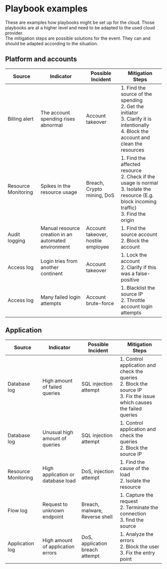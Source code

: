 # Playbook examples
These are examples how playbooks might be set up for the cloud. Those playbooks are at a higher level and need to be
adapted to the used cloud provider.  
The mitigation steps are possible solutions for the event. They can and should be adapted according to the situation.

## Platform and accounts

| Source        | Indicator                           | Possible Incident | Mitigation Steps                |
|---------------|-------------------------------------|-------------------|---------------------------------|
| Billing alert | The account spending rises abnormal | Account takeover  | 1. Find the source of the spending<br>2. Get the initiator<br>3. Clarify it is intentionally<br>4. Block the account and clean the resources |
| Resource Monitoring | Spikes in the resource usage  | Breach, Crypto mining, DoS | 1. Find the affected resource<br>2. Check if the usage is normal<br>3. Isolate the resource (E.g. block incoming traffic)<br>3. Find the origin |
| Audit logging | Manual resource creation in an automated environment | Account takeover, hostile employee | 1. Find the source account <br>2. Block the account |  
| Access log | Login tries from another continent | Account takeover | 1. Lock the account<br>2. Clarify if this was a false-positive |
| Access log | Many failed login attempts | Account brute-force | 1. Blacklist the source IP<br>2. Throttle account login attempts | 

## Application

| Source        | Indicator                           | Possible Incident | Mitigation Steps                |
|---------------|-------------------------------------|-------------------|---------------------------------|
| Database log  | High amount of failed queries       | SQL injection attempt | 1. Control application and check the queries<br> 2. Block the source IP<br>3. Fix the issue which causes the failed queries |
| Database log  | Unusual high amount of queries      | SQL injection attempt | 1. Control application and check the queries<br> 2. Block the source IP |
| Resource Monitoring | High application or database load | DoS, injection attempt | 1. Find the cause of the load<br>2. Isolate the resource<br> |
| Flow log      | Request to unknown endpoint | Breach, malware, Reverse shell | 1. Capture the request<br>2. Terminate the connection<br>3. find the source |
| Application log | High amount of application errors | DoS, application breach attempt | 1. Analyze the errors<br>2. Block the user<br> 3. Fix the entry point |
 



